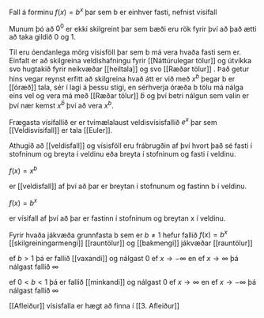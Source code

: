 Fall á forminu $f(x)=b^x$ þar sem b er einhver fasti, nefnist vísifall 

Munum þó að $0^0$ er ekki skilgreint þar sem bæði eru rök fyrir því að það ætti að taka gildið 0 og 1.

Til eru óendanlega mörg vísisföll þar sem b má vera hvaða fasti sem er. Einfalt er að skilgreina veldishafningu fyrir [[Náttúrulegar tölur]] og útvíkka svo hugtakið fyrir neikvæðar [[heiltala]] og svo [[Ræðar tölur]] . Það getur hins vegar reynst erfitt að skilgreina hvað átt er við með $x^b$ þegar b er [[óræð]] tala, sér í lagi á þessu stigi, en sérhverja óræða b tölu má nálga eins vel og vera má með [[Ræðar tölur]] $\tilde b$ og því betri nálgun sem valin er því nær kemst $x^{\bar b}$ því að vera $x^b$.

Frægasta vísifallið er er tvímælalaust veldisvísisfallið $e^x$ þar sem [[Veldisvísifall]] er tala [[Euler]].

Athugið að [[veldisfall]] og vísisföll eru frábrugðin af því hvort það sé fasti í stofninum og breyta í veldinu eða breyta í stofninum og fasti í veldinu.

$f(x)=x^b$

er [[veldisfall]] af því að þar er breytan í stofnunum og fastinn b í veldinu.

$f(x)=b^x$

er vísifall af því að þar er fastinn í stofninum og breytan x í veldinu.

Fyrir hvaða jákvæða grunnfasta b sem er $b \neq 1$ hefur fallið $f(x)=b^x$ [[skilgreiningarmengi]] [[rauntölur]] og [[bakmengi]] jákvæðar [[rauntölur]]

ef $b>1$ þá er fallið [[vaxandi]] og nálgast 0 ef $x\rightarrow -\infty$ en ef $x\rightarrow \infty$ þá nálgast fallið $\infty$

ef $0<b<1$ þá er fallið [[minkandi]] og nálgast 0 ef $x\rightarrow \infty$ en ef $x\rightarrow -\infty$ þá nálgast fallið $\infty$

[[Afleiður]] vísisfalla er hægt að finna í [[3. Afleiður]]


